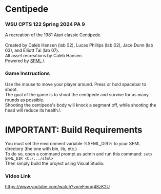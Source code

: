 # Centipede
### WSU CPTS 122 Spring 2024 PA 9
A recreation of the 1981 Atari classic Centipede.\
\
Created by Caleb Hansen (lab 02), Lucas Phillips (lab 02), Jace Dunn (lab 03), and Elliott Tai (lab 07).\
All asset recreations by Caleb Hansen.\
Powered by [SFML](https://www.sfml-dev.org/index.php).\
### Game Instructions
Use the mouse to move your player around. Press or hold spacebar to shoot.\
The goal of the game is to shoot the centipede and survive for as many rounds as possible.\
Shooting the centipede's body will knock a segment off, while shooting the head will reduce its health.\
# IMPORTANT: Build Requirements
You must set the environment variable %SFML\_DIR% to your SFML directory (the one with bin, lib, etc.)\
To do so, open a command prompt as admin and run this command: `setx SFML_DIR <C:/.../sfml>`\
Then simply build the project using Visual Studio.
### Video Link
https://www.youtube.com/watch?v=mFmnq48zK2U
